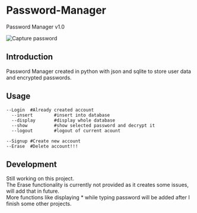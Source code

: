 # Password-Manager
Password Manager v1.0

![Capture password](https://user-images.githubusercontent.com/70326109/136650754-0cbf7a0d-d35c-4fac-87e3-cfe2d53b2ed8.PNG)


## Introduction
Password Manager created in python with json and sqlite to store user data and encrypted passwords.

## Usage
```
--Login  #Already created account
  --insert        #insert into database
  --display       #display whole database
  --show          #show selected password and decrypt it
  --logout        #logout of current acount
  
--Signup #Create new account
--Erase  #Delete account!!!
```

## Development
Still working on this project.<br>
The Erase functionality is currently not provided as it creates some issues, will add that in future.<br>
More functions like displaying * while typing password will be added after I finish some other projects.
